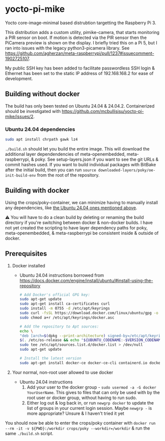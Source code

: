 # yocto-pi-mike

Yocto core-image-minimal based distrubtion targetting the Raspberry Pi 3.

This distribution adds a custom utility, pimike-camera, that starts monitoring a PIR sensor on boot. If motion is detected via the PIR sensor then the PiCamera preview is shown on the display. I briefly tried this on a Pi 5, but I ran into issues with the legacy python3-picamera library. See <https://github.com/agherzan/meta-raspberrypi/pull/1237#issuecomment-1902725107>.

My public SSH key has been added to facilitate passwordless SSH login & Ethernet has been set to the static IP address of 192.168.168.2 for ease of development.

## Building without docker

The build has only been tested on Ubuntu 24.04 & 24.04.2. Containerized should be investigated with <https://github.com/mcbullisisu/yocto-pi-mike/issues/2>.

### Ubuntu 24.04 dependencies

```sh
sudo apt install chrpath gawk lz4
```

`./build.sh` should let you build the entire image. This will download the additional layer dependendencies of meta-openembedded, meta-raspberrypi, & poky. See setup-layers.json if you want to see the git URLs & commit hashes used. If you want to build individual packages with BitBake after the initial build, then you can run `source downloaded-layers/poky/oe-init-build-env` from the root of the repository.

## Building with docker

Using the crops/poky-container, we can minimize having to manually install any dependencies, like [the Ubuntu 24.04 ones mentioned above](#ubuntu-2404-dependencies).

:warning: You will have to do a clean build by deleting or renaming the build directory if you're switching between docker & non-docker builds. I have not yet created the scripting to have layer dependency paths for poky, meta-openembedded, & meta-raspberrypi be consistent inside & outside of docker.

## Prerequisites

1. Docker installed
    * Ubuntu 24.04 instructions borrowed from <https://docs.docker.com/engine/install/ubuntu/#install-using-the-repository>

        ```sh
        # Add Docker's official GPG key:
        sudo apt-get update
        sudo apt-get install ca-certificates curl
        sudo install -m 0755 -d /etc/apt/keyrings
        sudo curl -fsSL https://download.docker.com/linux/ubuntu/gpg -o /etc/apt/keyrings/docker.asc
        sudo chmod a+r /etc/apt/keyrings/docker.asc

        # Add the repository to Apt sources:
        echo \
        "deb [arch=$(dpkg --print-architecture) signed-by=/etc/apt/keyrings/docker.asc] https://download.docker.com/linux/ubuntu \
        $(. /etc/os-release && echo "${UBUNTU_CODENAME:-$VERSION_CODENAME}") stable" | \
        sudo tee /etc/apt/sources.list.d/docker.list > /dev/null
        sudo apt-get update

        # Install the latest version
        sudo apt-get install docker-ce docker-ce-cli containerd.io docker-buildx-plugin docker-compose-plugin
        ```

2. Your normal, non-root user allowed to use docker
    * Ubuntu 24.04 instructions
        1. Add your user to the  docker group - `sudo usermod -a -G docker YourUserName`. This gives to files that can only be used with by the root user or docker group, without having to run sudo.
        2. Either log out & log back in, or run `newgrp docker` to update the list of groups in your current login session. Maybe `newgrp -` is more appropriate? Unsure & I haven't tried it yet

You should now be able to enter the crops/poky container with `docker run --rm -it -v ${PWD}:/workdir crops/poky --workdir=/workdir` & run the same `./build.sh` script.

